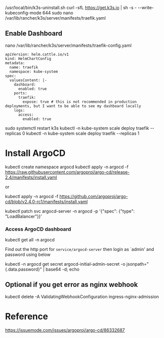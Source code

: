 /usr/local/bin/k3s-uninstall.sh
curl -sfL https://get.k3s.io | sh -s - --write-kubeconfig-mode 644
sudo nano /var/lib/rancher/k3s/server/manifests/traefik.yaml

## Enable Dashboard

nano /var/lib/rancher/k3s/server/manifests/traefik-config.yaml

```
apiVersion: helm.cattle.io/v1
kind: HelmChartConfig
metadata:
  name: traefik
  namespace: kube-system
spec:
  valuesContent: |-
    dashboard:
      enabled: true
    ports:
      traefik:
        expose: true # this is not recommended in production deployments, but I want to be able to see my dashboard locally
    logs:
      access:
        enabled: true
```

sudo systemctl restart k3s
kubectl -n kube-system scale deploy traefik --replicas 0
kubectl -n kube-system scale deploy traefik --replicas 1

# Install ArgoCD

kubectl create namespace argocd
kubectl apply -n argocd -f https://raw.githubusercontent.com/argoproj/argo-cd/release-2.4/manifests/install.yaml

or

kubectl apply -n argocd -f https://github.com/argoproj/argo-cd/blob/v2.4.0-rc1/manifests/install.yaml

kubectl patch svc argocd-server -n argocd -p '{"spec": {"type": "LoadBalancer"}}'

### Access ArgoCD dashboard

kubectl get all -n argocd

Find out the http port for `service/argocd-server` then login as `admin' and password using below

kubectl -n argocd get secret argocd-initial-admin-secret -o jsonpath="{.data.password}" | base64 -d; echo

## Optional if you get error as nginx webhook

kubectl delete -A ValidatingWebhookConfiguration ingress-nginx-admission

# Reference

https://issuemode.com/issues/argoproj/argo-cd/86332687

